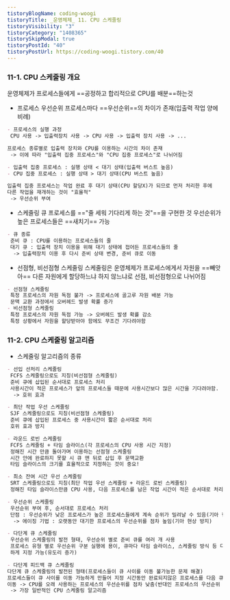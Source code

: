 ```yaml
---
tistoryBlogName: coding-woogi
tistoryTitle: _운영체제_ 11. CPU 스케줄링
tistoryVisibility: "3"
tistoryCategory: "1408365"
tistorySkipModal: true
tistoryPostId: "40"
tistoryPostUrl: https://coding-woogi.tistory.com/40
---
```


### 11-1. CPU 스케줄링 개요
운영체제가 프로세스들에게 ==공정하고 합리적으로 CPU를 배분==하는것

- 프로세스 우선순위
프로세스마다 ==우선순위==의 차이가 존재(입출력 작업 양에 비례)
```MarkDown
- 프로세스의 실행 과정
 CPU 사용 -> 입출력장치 사용 -> CPU 사용 -> 입출력 장치 사용 -> ...

프로세스 종류별로 입출력 장치와 CPU를 이용하는 시간의 차이 존재
 -> 이에 따라 "입출력 집중 프로세스"와 "CPU 집중 프로세스"로 나뉘어짐

- 입출력 집중 프로세스 : 실행 상태 < 대기 상태(입출력 버스트 높음)
- CPU 집중 프로세스 : 실행 상태 > 대기 상태(CPU 버스트 높음)

입출력 집중 프로세스는 작업 완료 후 대기 상태(CPU 할당X)가 되므로 먼저 처리한 후에
다른 작업을 재개하는 것이 "효율적"
 -> 우선순위 부여
```

- 스케줄링 큐
프로세스를 =="줄 세워 기다리게 하는 것"==을 구현한 것
우선순위가 높은 프로세스들은 ==새치기== 가능
```MarkDown
- 큐 종류
 준비 큐 : CPU를 이용하는 프로세스들의 줄
 대기 큐 : 입출력 장치 이용을 위해 대기 상태에 접어든 프로세스들의 줄
  -> 입출력장치 이용 후 다시 준비 상태 변경, 준비 큐로 이동
```

- 선점형, 비선점형 스케줄링
스케줄링은 운영체제가 프로세스에게서 자원을 ==빼앗아== 다른 자원에게 할당하느냐 하지 않느냐로
선점, 비선점형으로 나뉘어짐
```MarkDown
- 선점형 스케줄링
 특정 프로세스의 자원 독점 불가 -> 프로세스에 골고루 자원 배분 가능
 문맥 교환 과정에서 오버헤드 발생 확률 증가
- 비선점형 스케줄링
 특정 프로세스의 자원 독점 가능 -> 오버헤드 발생 확률 감소
 특정 상황에서 자원을 할당받아야 함에도 무조건 기다려야함
```

### 11-2. CPU 스케줄링 알고리즘

- 스케줄링 알고리즘의 종류
```MarkDown
- 선입 선처리 스케줄링
 FCFS 스케줄링으로도 지칭(비선점형 스케줄링)
 준비 큐에 삽입된 순서대로 프로세스 처리
 사용시간이 적은 프로세스가 앞의 프로세스들 때문에 사용시간보다 많은 시간을 기다려야함.
  -> 호위 효과

- 최단 작업 우선 스케줄링
 SJF 스케줄링으로도 지칭(비선점형 스케줄링)
 준비 큐에 삽입된 프로세스 중 사용시간이 짧은 순서대로 처리
 호위 효과 방지

- 라운드 로빈 스케줄링
 FCFS 스케줄링 + 타임 슬라이스(각 프로세스의 CPU 사용 시간 지정)
 정해진 시간 만큼 돌아가며 이용하는 선점형 스케줄링
 시간 안에 완료하지 못할 시 큐 맨 뒤로 삽입 후 문맥교환
 타임 슬라이스의 크기를 효율적으로 지정하는 것이 중요!

- 최소 잔여 시간 우선 스케줄링
 SRT 스케줄링으로도 지칭(최단 작업 우선 스케줄링 + 라운드 로빈 스케줄링)
 정해진 타임 슬라이스만큼 CPU 사용, 다음 프로세스를 남은 작업 시간이 적은 순서대로 처리
```

```MarkDown
- 우선순위 스케줄링
 우선순위 부여 후, 순서대로 프로세스 처리
 단점 : 우선순위가 낮은 프로세스가 높은 프로세스들에게 계속 순위가 밀려날 수 있음(기아 현상)
  -> 에이징 기법 : 오랫동안 대기한 프로세스의 우선순위를 점차 높임(기아 현상 방지)

- 다단계 큐 스케줄링
 우선순위 스케줄링의 발전 형태, 우선순위 별로 준비 큐를 여러 개 사용
 프로세스 유형 별로 우선순위 구분 실행에 용이, 큐마다 타임 슬라이스, 스케줄링 방식 등 다양
 하게 지정 가능(유도리 증가)

- 다단계 피드백 큐 스케줄링
다단계 큐 스케줄링의 발전된 형태(프로세스들이 큐 사이를 이동 불가능한 문제 해결)
프로세스들이 큐 사이를 이동 가능하게 만들어 지정 시간동안 완료되지않은 프로세스를 다음 큐로
이동 -> CPU를 오래 사용하는 프로세스의 우선순위를 점차 낮춤(반대인 프로세스의 우선순위 높임)
 -> 가장 일반적인 CPU 스케줄링 알고리즘
```

